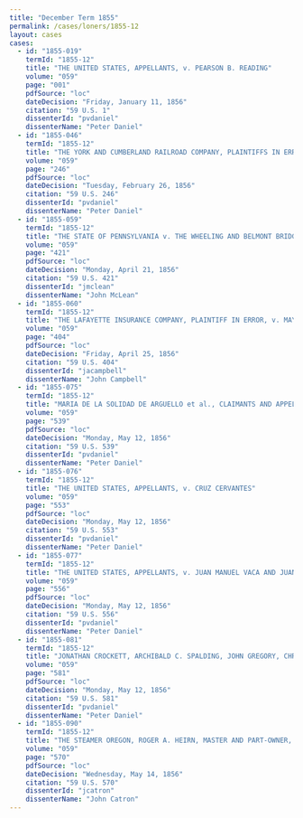 ```yaml
---
title: "December Term 1855"
permalink: /cases/loners/1855-12
layout: cases
cases:
  - id: "1855-019"
    termId: "1855-12"
    title: "THE UNITED STATES, APPELLANTS, v. PEARSON B. READING"
    volume: "059"
    page: "001"
    pdfSource: "loc"
    dateDecision: "Friday, January 11, 1856"
    citation: "59 U.S. 1"
    dissenterId: "pvdaniel"
    dissenterName: "Peter Daniel"
  - id: "1855-046"
    termId: "1855-12"
    title: "THE YORK AND CUMBERLAND RAILROAD COMPANY, PLAINTIFFS IN ERROR, v. JOHN G. MYERS"
    volume: "059"
    page: "246"
    pdfSource: "loc"
    dateDecision: "Tuesday, February 26, 1856"
    citation: "59 U.S. 246"
    dissenterId: "pvdaniel"
    dissenterName: "Peter Daniel"
  - id: "1855-059"
    termId: "1855-12"
    title: "THE STATE OF PENNSYLVANIA v. THE WHEELING AND BELMONT BRIDGE COMPANY et al."
    volume: "059"
    page: "421"
    pdfSource: "loc"
    dateDecision: "Monday, April 21, 1856"
    citation: "59 U.S. 421"
    dissenterId: "jmclean"
    dissenterName: "John McLean"
  - id: "1855-060"
    termId: "1855-12"
    title: "THE LAFAYETTE INSURANCE COMPANY, PLAINTIFF IN ERROR, v. MAYNARD FRENCH, EDWARD K. STRONG, AND THOMAS B. FINE"
    volume: "059"
    page: "404"
    pdfSource: "loc"
    dateDecision: "Friday, April 25, 1856"
    citation: "59 U.S. 404"
    dissenterId: "jacampbell"
    dissenterName: "John Campbell"
  - id: "1855-075"
    termId: "1855-12"
    title: "MARIA DE LA SOLIDAD DE ARGUELLO et al., CLAIMANTS AND APPELLANTS, v. THE UNITED STATES.  THE UNITED STATES, APPELLANTS, v. MARIA DE LA SOLIDAD DE ARGUELLO et al."
    volume: "059"
    page: "539"
    pdfSource: "loc"
    dateDecision: "Monday, May 12, 1856"
    citation: "59 U.S. 539"
    dissenterId: "pvdaniel"
    dissenterName: "Peter Daniel"
  - id: "1855-076"
    termId: "1855-12"
    title: "THE UNITED STATES, APPELLANTS, v. CRUZ CERVANTES"
    volume: "059"
    page: "553"
    pdfSource: "loc"
    dateDecision: "Monday, May 12, 1856"
    citation: "59 U.S. 553"
    dissenterId: "pvdaniel"
    dissenterName: "Peter Daniel"
  - id: "1855-077"
    termId: "1855-12"
    title: "THE UNITED STATES, APPELLANTS, v. JUAN MANUEL VACA AND JUAN FELIPE PENA"
    volume: "059"
    page: "556"
    pdfSource: "loc"
    dateDecision: "Monday, May 12, 1856"
    citation: "59 U.S. 556"
    dissenterId: "pvdaniel"
    dissenterName: "Peter Daniel"
  - id: "1855-081"
    termId: "1855-12"
    title: "JONATHAN CROCKETT, ARCHIBALD C. SPALDING, JOHN GREGORY, CHRISTOPHER DYER, AND NATHANIEL DYER, LIBELLANTS AND APPELLANTS, v. THE STEAMBOAT ISAAC NEWTON, HER TACKLE, ETC., ISAAC NEWTON, CLAIMANT.  AUGUSTUS LORD, LIBELLANT AND APPELLANT, v. TH"
    volume: "059"
    page: "581"
    pdfSource: "loc"
    dateDecision: "Monday, May 12, 1856"
    citation: "59 U.S. 581"
    dissenterId: "pvdaniel"
    dissenterName: "Peter Daniel"
  - id: "1855-090"
    termId: "1855-12"
    title: "THE STEAMER OREGON, ROGER A. HEIRN, MASTER AND PART-OWNER, APPELLANT, v. JOSEPH AND FRANCIS ROCCA"
    volume: "059"
    page: "570"
    pdfSource: "loc"
    dateDecision: "Wednesday, May 14, 1856"
    citation: "59 U.S. 570"
    dissenterId: "jcatron"
    dissenterName: "John Catron"
---
```

